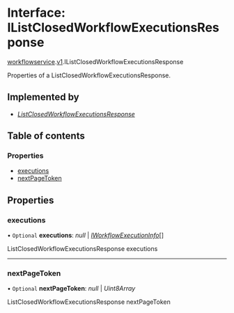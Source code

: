# Interface: IListClosedWorkflowExecutionsResponse

[workflowservice](../modules/proto.temporal.api.workflowservice.md).[v1](../modules/proto.temporal.api.workflowservice.v1.md).IListClosedWorkflowExecutionsResponse

Properties of a ListClosedWorkflowExecutionsResponse.

## Implemented by

* [*ListClosedWorkflowExecutionsResponse*](../classes/proto.temporal.api.workflowservice.v1.listclosedworkflowexecutionsresponse.md)

## Table of contents

### Properties

- [executions](proto.temporal.api.workflowservice.v1.ilistclosedworkflowexecutionsresponse.md#executions)
- [nextPageToken](proto.temporal.api.workflowservice.v1.ilistclosedworkflowexecutionsresponse.md#nextpagetoken)

## Properties

### executions

• `Optional` **executions**: *null* \| [*IWorkflowExecutionInfo*](proto.temporal.api.workflow.v1.iworkflowexecutioninfo.md)[]

ListClosedWorkflowExecutionsResponse executions

___

### nextPageToken

• `Optional` **nextPageToken**: *null* \| *Uint8Array*

ListClosedWorkflowExecutionsResponse nextPageToken
